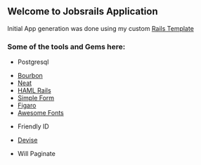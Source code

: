 ## Welcome to Jobsrails Application

Initial App generation was done using my custom [Rails Template](https://gist.github.com/AhmedNadar/122e559a386af55bf5ba)
### Some of the tools and Gems here:

+ Postgresql
* [Bourbon](https://github.com/thoughtbot/bourbon)
* [Neat](https://github.com/thoughtbot/neat)
* [HAML Rails](https://github.com/indirect/haml-rails)
* [Simple Form](https://github.com/plataformatec/simple_form)
* [Figaro](https://github.com/laserlemon/figaro)
* [Awesome Fonts](https://github.com/FortAwesome/font-awesome-sass)
+ Friendly ID
* [Devise](https://github.com/plataformatec/devise)
+ Will Paginate
